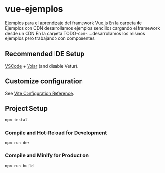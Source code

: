 
# vue-ejemplos
Ejemplos para el aprendizaje del framework Vue.js
En la carpeta de Ejemplos con CDN desarrollamos ejemplos sencillos cargando el framework desde un CDN
En la carpeta TODO-con-....desarrollamos los mismos ejemplos pero trabajando con componentes

## Recommended IDE Setup

[VSCode](https://code.visualstudio.com/) + [Volar](https://marketplace.visualstudio.com/items?itemName=Vue.volar) (and disable Vetur).

## Customize configuration

See [Vite Configuration Reference](https://vitejs.dev/config/).

## Project Setup

```sh
npm install
```

### Compile and Hot-Reload for Development

```sh
npm run dev
```

### Compile and Minify for Production

```sh
npm run build
```
